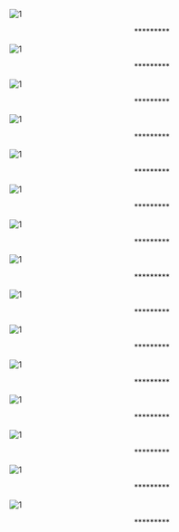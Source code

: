 ![1](https://raw.githubusercontent.com/tinalalaina/Certificated/master/image%20de%20projet/1.PNG)
<center>*********</center>

![1](https://raw.githubusercontent.com/tinalalaina/Certificated/master/image%20de%20projet/2.PNG)
<center>*********</center>

![1](https://raw.githubusercontent.com/tinalalaina/Certificated/master/image%20de%20projet/3.PNG)
<center>*********</center>

![1](https://raw.githubusercontent.com/tinalalaina/Certificated/master/image%20de%20projet/4.PNG)
<center>*********</center>

![1](https://raw.githubusercontent.com/tinalalaina/Certificated/master/image%20de%20projet/5.PNG)
<center>*********</center>

![1](https://raw.githubusercontent.com/tinalalaina/Certificated/master/image%20de%20projet/6.PNG)
<center>*********</center>

![1](https://raw.githubusercontent.com/tinalalaina/Certificated/master/image%20de%20projet/7.PNG)
<center>*********</center>

![1](https://raw.githubusercontent.com/tinalalaina/Certificated/master/image%20de%20projet/8.PNG)
<center>*********</center>

![1](https://raw.githubusercontent.com/tinalalaina/Certificated/master/image%20de%20projet/9.PNG)
<center>*********</center>

![1](https://raw.githubusercontent.com/tinalalaina/Certificated/master/image%20de%20projet/10.PNG)
<center>*********</center>

![1](https://raw.githubusercontent.com/tinalalaina/Certificated/master/image%20de%20projet/11.PNG)
<center>*********</center>


![1](https://raw.githubusercontent.com/tinalalaina/Certificated/master/image%20de%20projet/12.PNG)
<center>*********</center>


![1](https://raw.githubusercontent.com/tinalalaina/Certificated/master/image%20de%20projet/13.PNG)
<center>*********</center>


![1](https://raw.githubusercontent.com/tinalalaina/Certificated/master/image%20de%20projet/14.PNG)
<center>*********</center>

![1](https://raw.githubusercontent.com/tinalalaina/Certificated/master/image%20de%20projet/15.PNG)
<center>*********</center>


